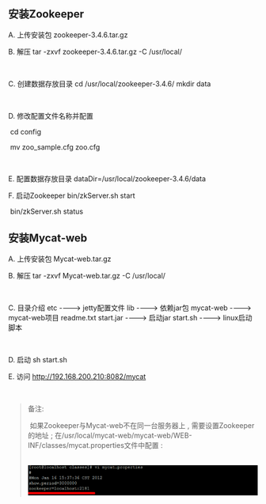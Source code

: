 ## 安装Zookeeper

A. 上传安装包 
	zookeeper-3.4.6.tar.gz
	
B. 解压
	tar -zxvf zookeeper-3.4.6.tar.gz -C /usr/local/

​	

C. 创建数据存放目录
	cd /usr/local/zookeeper-3.4.6/
	mkdir data

​	

D. 修改配置文件名称并配置

​	cd config

​	mv zoo_sample.cfg zoo.cfg

​	

E. 配置数据存放目录
	dataDir=/usr/local/zookeeper-3.4.6/data
	
F. 启动Zookeeper
	bin/zkServer.sh start

​	bin/zkServer.sh status



## 安装Mycat-web

A. 上传安装包 
	Mycat-web.tar.gz
	
B. 解压
	tar -zxvf Mycat-web.tar.gz -C /usr/local/

​	

C. 目录介绍
    etc         ----> jetty配置文件
    lib         ----> 依赖jar包
    mycat-web   ----> mycat-web项目
    readme.txt
    start.jar   ----> 启动jar
    start.sh    ----> linux启动脚本

​	

D. 启动
	sh start.sh
	
E. 访问
	http://192.168.200.210:8082/mycat

​	

> 备注: 
>
> ​	如果Zookeeper与Mycat-web不在同一台服务器上 , 需要设置Zookeeper的地址 ; 在/usr/local/mycat-web/mycat-web/WEB-INF/classes/mycat.properties文件中配置 : 
>
> ​	![image-20220105003433870](assets/image-20220105003433870.png) 





